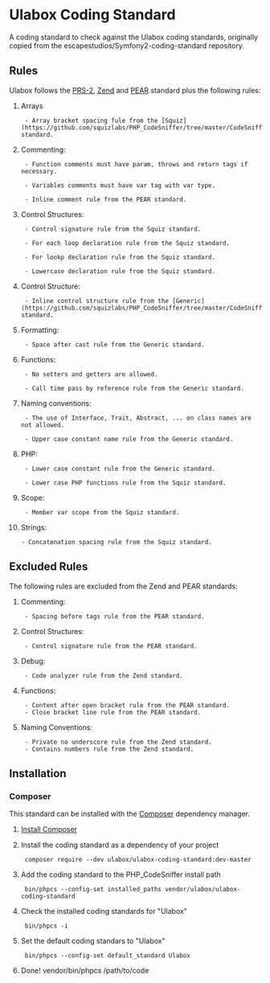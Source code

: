 # Ulabox Coding Standard

A coding standard to check against the Ulabox coding standards, originally copied from the escapestudios/Symfony2-coding-standard repository.

## Rules

Ulabox follows the [PRS-2](https://github.com/squizlabs/PHP_CodeSniffer/tree/master/CodeSniffer/Standards/PSR2), [Zend](https://github.com/squizlabs/PHP_CodeSniffer/tree/master/CodeSniffer/Standards/Zend) and [PEAR](https://github.com/squizlabs/PHP_CodeSniffer/tree/master/CodeSniffer/Standards/PEAR) standard plus the following rules:

1. Arrays

        - Array bracket spacing fule from the [Squiz](https://github.com/squizlabs/PHP_CodeSniffer/tree/master/CodeSniffer/Standards/Squiz) standard.

2. Commenting:

        - Function comments must have param, throws and return tags if necessary.

        - Variables comments must have var tag with var type.

        - Inline comment rule from the PEAR standard.

3. Control Structures:

        - Control signature rule from the Squiz standard.
        
        - For each loop declaration rule from the Squiz standard.
        
        - For lookp declaration rule from the Squiz standard.
        
        - Lowercase declaration rule from the Squiz standard.
        
4. Control Structure:

        - Inline control structure rule from the [Generic](https://github.com/squizlabs/PHP_CodeSniffer/tree/master/CodeSniffer/Standards/Generic) standard.

5. Formatting:

        - Space after cast rule from the Generic standard.

6. Functions:

        - No setters and getters are allowed.
        
        - Call time pass by reference rule from the Generic standard.

7. Naming conventions:

        - The use of Interface, Trait, Abstract, ... on class names are not allowed.
        
        - Upper case constant name rule from the Generic standard.

8. PHP:

        - Lower case constant rule from the Generic standard.

        - Lower case PHP functions rule from the Squiz standard.

9. Scope:

        - Member var scope from the Squiz standard.

10. Strings:

        - Concatenation spacing rule from the Squiz standard.

## Excluded Rules

The following rules are excluded from the Zend and PEAR standards:

1. Commenting:

        - Spacing before tags rule from the PEAR standard.

2. Control Structures:

        - Control signature rule from the PEAR standard.

3. Debug:

        - Code analyzer rule from the Zend standard.

4. Functions:

        - Content after open bracket rule from the PEAR standard.
        - Close bracket line rule from the PEAR standard.

5. Naming Conventions:

        - Private no underscore rule from the Zend standard.
        - Contains numbers rule from the Zend standard.

## Installation

### Composer

This standard can be installed with the [Composer](https://getcomposer.org/) dependency manager.

1. [Install Composer](https://getcomposer.org/doc/00-intro.md)

2. Install the coding standard as a dependency of your project

        composer require --dev ulabox/ulabox-coding-standard:dev-master

3. Add the coding standard to the PHP_CodeSniffer install path

        bin/phpcs --config-set installed_paths vendor/ulabox/ulabox-coding-standard

5. Check the installed coding standards for "Ulabox"

        bin/phpcs -i

5. Set the default coding standars to "Ulabox"

        bin/phpcs --config-set default_standard Ulabox

6. Done!
        vendor/bin/phpcs /path/to/code

